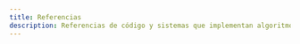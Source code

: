 ```yaml
---
title: Referencias
description: Referencias de código y sistemas que implementan algoritmos similares que han inspirado o se han usado en el proyecto
---
```

